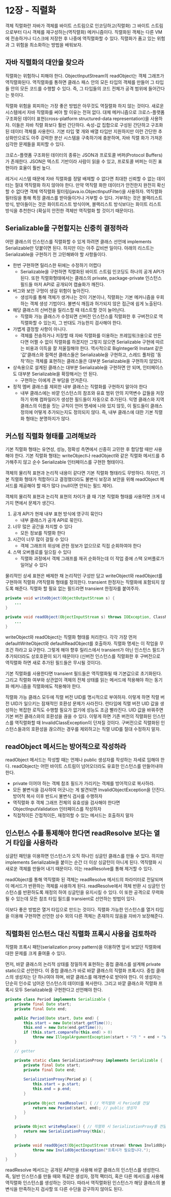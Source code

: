 # 12장 - 직렬화

객체 직렬화란 자바가 객체를 바이트 스트림으로 인코딩하고(직렬화) 그 바이트 스트림으로부터 다시 객체를 재구성하는(역직렬화) 메커니즘이다. 직렬화된 객체는 다른 VM에 전송하거나 디스크에 저장한 후 나중에 역직렬화할 수 있다. 직렬화가 품고 있는 위험과 그 위험을 최소화하는 방법을 배워보자.

## 자바 직렬화의 대안을 찾으라

직렬화는 위험하니 피해야 한다. ObjectInputStream의 readObject는 객체 그래프가 역직렬화된다. 역직렬화를 통하면 클래스 패스 안의 모든 타입의 객체를 만들어 그 타입들 안의 모든 코드를 수행할 수 있다. 즉, 그 타입들의 코드 전체가 공격 범위에 들어간다는 뜻이다.

직렬화 위험을 회피하는 가장 좋은 방법은 아무것도 역질렬화 하지 않는 것이다. 새로운 시스템에서 자바 직렬화를 써야 할 이유는 전혀 없다. 대체 메커니즘으로 크로스-플랫폼 구조화된 데이터 표현(cross-platform structured-data representation)을 사용하자. 이들은 자바 직렬 화보다 훨씬 간단하다. 속성-값 집합으로 구성된 간단하고 구조화된 데이터 객체를 사용한다. 기본 타입 몇 개와 배열 타입만 지원하지만 이런 간단한 추상화만으로도 아주 강력한 분산 시스템을 구축하기에 충분하며, 자바 직렬 화가 가져온 심각한 문제들을 회피할 수 있다.

크로스-플랫폼 구조화된 데이터의 종류는 JSON과 프로토콜 버퍼(Protocol Buffers)가 존재한다. JSON은 텍스트 기반이라 사람이 읽을 수 있고, 프로토콜 버퍼는 이진 표현이라 효율이 훨씬 높다.

레거시 시스템 때문에 자바 직렬화를 정말 배제할 수 없다면 최대한 신뢰할 수 없는 데이터는 절대 역직렬화 하지 않아야 한다. 만약 역직렬 화한 데이터가 안전한지 완전히 확신할 수 없다면 객체 역직렬화 필터링(java.io.ObjectInputFilter)을 사용하자. 역직렬화 필터링을 통해 특정 클래스를 받아들이거나 거부할 수 있다. 거부하는 것은 블랙리스트 방식, 받아들이는 것은 화이트리스트 방식이며, 블랙리스트 방식보다는 화이트 리스트 방식을 추천한다 (확실히 안전한 객체만 역직렬화 할 것이기 때문이다).

## Serializable을 구현할지는 신중히 결정하라

어떤 클래스의 인스턴스를 직렬화할 수 있게 하려면 클래스 선언에 implements Serializable만 덧붙이면 된다. 하지만 이는 아주 값비싼 일이다. 아래의 리스트는 Serializable을 구현하기 전 고민해봐야 할 사항들이다.

- 한번 구현하면 릴리스한 뒤에는 수정하기 어렵다
    - Serializable을 구현하면 직렬화된 바이트 스트림 인코딩도 하나의 공개 API가 된다. 또한 직렬화형태에서는 클래스의 private, package-private 인스턴스 필드들 마저 API로 공개되어 캡슐화가 깨진다.
- 버그와 보안 구멍이 생길 위험이 높아진다.
    - 생성자를 통해 객체가 생겨나는 것이 기본이나, 직렬화는 기본 메커니즘을 우회하는 객체 생성 기법이다. 불변식 깨짐과 허가되지 않은 접근에 쉽게 노출된다.
- 해당 클래스의 신버전을 릴리스할 때 테스트할 것이 늘어난다.
    - 직렬화 가능 클래스가 수정되면 신버전 인스턴스를 직렬화한 후 구버전으로 역직렬화할 수 있는지, 그 반대도 가능한지 검사해야 한다.
- 가볍게 결정할 사항이 아니다.
    - 객체를 전송하거나 저장할 때 자바 직렬화를 이용하는 프레임워크용으로 만든다면 어쩔 수 없이 직렬화를 하겠지만 그렇지 않으면 Serializable 구현에 따르는 비용과 이득을 잘 저울질해야 한다. 역사적으로 BigInteger와 Instant 같은 '값'클래스와 컬렉션 클래스들은 Serializable을 구현하고, 스레드 풀처럼 '동작'하는 객체를 표현하는 클래스들은 대부분 Serializable을 구현하지 않았다.
- 상속용으로 설계된 클래스는 대부분 Serializable을 구현하면 안 되며, 인터페이스도 대부분 Serializable을 확장해서는 안 된다.
    - 구현하는 이에게 큰 부담을 안겨준다.
- 정적 멤버 클래스를 제외한 내부 클래스는 직렬화를 구현하지 말아야 한다
    - 내부 클래스에는 바깥 인스턴스의 참조와 유효 범위 안의 지역변수 값들을 저장하기 위해 컴파일러가 생성한 필드들이 자동으로 추가된다. 익명 클래스와 지역 클래스의 이름을 짓는 규칙이 언어 명세에 나와 있지 않듯, 이 필드들이 클래스 정의에 어떻게 추가되는지도 정의되지 않다. 즉, 내부 클래스에 대한 기본 직렬화 형태는 분명하지가 않다.

## 커스텀 직렬화 형태를 고려해보라

기본 직렬화 형태는 유연성, 성능, 정확성 측면에서 신중히 고민한 후 합당할 때만 사용해야 한다. 기본 직렬화 형태는 writeObject나 readObject와 같은 직렬화 메서드를 추가해주지 않고 순수 Serializable 인터페이스를 구현한 형태이다.

객체의 물리적 표현과 논리적 내용이 같다면 기본 직렬화 형태라도 무방하다. 하지만, 기본 직렬화 형태가 적합하다고 결정했더라도 불변식 보장과 보안을 위해 readObject 메서드를 제공해야 할 때가 많다 (null이면 안되는 필드 제어).

객체의 물리적 표현과 논리적 표현의 차이가 클 때 기본 직렬화 형태를 사용하면 크게 네 가지 면에서 문제가 생긴다.

1. 공개 API가 현재 내부 표현 방식에 영구히 묶인다
    - 내부 클래스가 공개 API로 묶인다.
2. 너무 많은 공간을 차지할 수 있다
    - 모든 정보를 직렬화 한다
3. 시간이 너무 많이 걸릴 수 있다
    - 객체 그래프의 위상에 관한 정보가 없으므로 직접 순회하여야 한다
4. 스택 오버플로를 일으킬 수 있다
    - 직렬화 과정에서 객체 그래프를 재귀 순화하는데 이 작업 중에 스택 오버플로가 일어날 수 있다

물리적인 상세 표현은 배제한 채 논리적인 구성만 담고 writeObject와 readObject를 구현하여 직렬화 /역직렬화 형태를 정의한다. transient 한정자는 직렬화에 포함되지 않도록 해준다. 직렬화 할 필요 없는 필드라면 transient 한정자를 붙여주자.

```java
private void writeObject(ObjectOutputStream s) {
	...
}

private void readObject(ObjectInputStream s) throws IOException, ClassNotFoundExcepton {
	...
}
```

writeObject와 readObject는 직렬화 형태를 처리한다. 각각  가장 먼저 defaultWriteObject와 defaultReadObject를 호출하자. 직렬화 명세는 이 작업을 무조건 하라고 요구한다. 그렇게 해야 향후 릴리스에서 transient가 아닌 인스턴스 필드가 추가되더라도 상호호환이 되기 때문이다 (신버전 인스턴스를 직렬화한 후 구버전으로 역직렬화 하면 새로 추가된 필드들은 무시될 것이다).

기본 직렬화를 사용한다면 transient 필드들은 역직렬화될 때 기본값으로 초기화된다. 그리고 직렬화 여부와 상관없이 객체의 전체 상태를 읽는 메서드에 적용해야 하는 동기화 메커니즘을 직렬화에도 적용해야 한다.

직렬화 가능 클래스 모두에 직렬 버전 UID를 명시적으로 부여하자. 이렇게 하면 직렬 버전 UID가 일으키는 잠재적인 호환성 문제가 사라진다. 런타임에 직렬 버전 UID 값을 생성하는 복잡한 로직도 수행할 필요가 없기에 성능도 조금 빨라진다. UID 값을 바꿔주면 기본 버전 클래스와의 호환성을 끊을 수 있다. 이렇게 하면 기존 버전의 직렬화된 인스턴스를 역직렬화할 때 InvalidClassException이 던져질 것이다. 구버전으로 직렬화된 인스턴스들과의 호환성을 끊으려는 경우를 제외하고는 직렬 UID를 절대 수정하지 말자.

## readObject 메서드는 방어적으로 작성하라

readObject 메서드는 작성할 때는 언제나 public 생성자를 작성하는 자세로 임해야 한다. readObject는 어떤 바이트 스트림이 넘어오더라도 유효한 인스턴스를 만들어내야 한다.

- private 이어야 하는 객체 참조 필드가 가리키는 객체를 방어적으로 복사하라.
- 모든 불변식을 검사하여 어긋나는 게 발견되면 InvalidObjectException을 던진다. 방어적 복사 이후 반드시 불변식 검사를 수행하자
- 역직렬화 후 객체 그래프 전체의 유효성을 검사해야 한다면 ObjectInputValidation 인터페이스를 작성하자
- 직접적이든 간접적이든, 재정의할 수 있는 메서드는 호출하지 말자

## 인스턴스 수를 통제해야 한다면 readResolve 보다는 열거 타입을 사용하라

싱글턴 패턴을 이용하면 인스턴스가 오직 하나인 싱글턴 클래스를 만들 수 있다. 하지만 implements Serializable을 붙이는 순간 더 이상 싱글턴이 아니게 된다. 역직렬화 시 새로운 객체를 만들어 내기 때문이다. 이는 readResolve를 통해 제거할 수 있다.

readObject를 통해 역직렬화 된 객체는 readResolve 메서드의 파라미터로 전달되며 이 메서드가 반환하는 객체를 사용하게 된다. readResolve에서 객체 반환 시 싱글턴 인스턴스를 반환하도록 재정의 하여 싱글턴을 유지시킬 수 있다. 이 또한 공격으로 무력화될 수 있는데 모든 참조 타입 필드를 transient로 선언하는 방법이 있다.

이보다 좋은 방법은 열거 타입으로 만드는 것이다. 직렬화 가능한 인스턴스를 열거 타입을 이용해 구현하면 선언한 상수 외의 다른 객체는 존재하지 않음을 자바가 보장해준다.

## 직렬화된 인스턴스 대신 직렬화 프록시 사용을 검토하라

직렬화 프록시 패턴(serialization proxy pattern)을 이용하면 앞서 보았던 직렬화에 대한 문제를 크게 줄여줄 수 있다.

먼저, 바깥 클래스의 논리적 상태를 정밀하게 표현하는 중첩 클래스를 설계해 private static으로 선언한다. 이 중첩 클래스가 바로 바깥 클래스의 직렬화 프록시다. 중첩 클래스의 생성자는 단 하나여야 하며, 바깥 클래스를 매개변수로 받아야 한다. 이 생성자는 단순히 인수로 넘어온 인스턴스의 데이터를 복사한다. 그리고 바깥 클래스와 직렬화 프록시 모두 Serializable을 구현한다고 선언해야 한다.

```java
private class Period implements Serializable {
	private final Date start;
	private final Date end;

	public Period(Date start, Date end) {
		this.start = new Date(start.getTime());
		this.end = new Date(end.getTime());
		if (this.start.compareTo(this.end) > 0)
			throw new IllegalArgumentException(start + "가 " + end + "보다 늦다.");
	}

	// getter

	private static class SerializationProxy implements Serializable {
		private final Date start;
		private final Date end;
	
		SerializationProxy(Period p) {
			this.start = p.start;
			this.end = p.end;
		}
	
		private Object readResolve() { // 역직렬화 시 Period를 전달
			return new Period(start, end); // public 생성자
		}
	}

	private Object writeReplace() { // 직렬화 시 SerializationProxy를 전달
		return new SerializationProxy(this);
	}

	private void readObject(ObjectInputStream stream) throws InvlidObjectException {
			throw new InvlidObjectException("프록시가 필요합니다.");
	}
}
```

readResolve 메서드는 공개된 API만을 사용해 바깥 클래스의 인스턴스를 생성한다. 즉, 일반 인스턴스를 만들 때와 똑같은 생성자, 정적 팩터리, 혹은 다른 메서드를 사용해 역직렬화 인스턴스를 생성하는 것이다. 따라서 역직렬화된 인스턴스가 해당 클래스의 불변식을 만족하는지 검사할 또 다른 수단을 강구하지 않아도 된다.